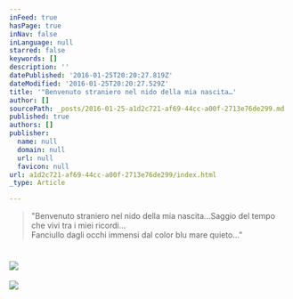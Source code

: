 ```yaml
---
inFeed: true
hasPage: true
inNav: false
inLanguage: null
starred: false
keywords: []
description: ''
datePublished: '2016-01-25T20:20:27.819Z'
dateModified: '2016-01-25T20:20:27.529Z'
title: '"Benvenuto straniero nel nido della mia nascita…'
author: []
sourcePath: _posts/2016-01-25-a1d2c721-af69-44cc-a00f-2713e76de299.md
published: true
authors: []
publisher:
  name: null
  domain: null
  url: null
  favicon: null
url: a1d2c721-af69-44cc-a00f-2713e76de299/index.html
_type: Article

---
```

> "Benvenuto straniero nel nido della mia nascita...Saggio del tempo che vivi tra i miei ricordi...  
> Fanciullo dagli occhi immensi dal color blu mare quieto..."

# 

# ![](https://the-grid-user-content.s3-us-west-2.amazonaws.com/7e9f9426-39ec-4b52-b7e9-5d7884bda749.jpg)
![](https://the-grid-user-content.s3-us-west-2.amazonaws.com/491e05a7-8f07-449d-8307-f61fe65acb15.jpg)